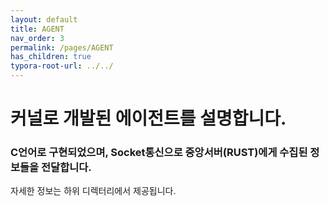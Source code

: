 ```yaml
---
layout: default
title: AGENT
nav_order: 3
permalink: /pages/AGENT
has_children: true
typora-root-url: ../../
---
```


# **커널로 개발된 에이전트를 설명합니다.**

### C언어로 구현되었으며, Socket통신으로  중앙서버(RUST)에게 수집된 정보들을 전달합니다.







자세한 정보는 하위 디렉터리에서 제공됩니다.